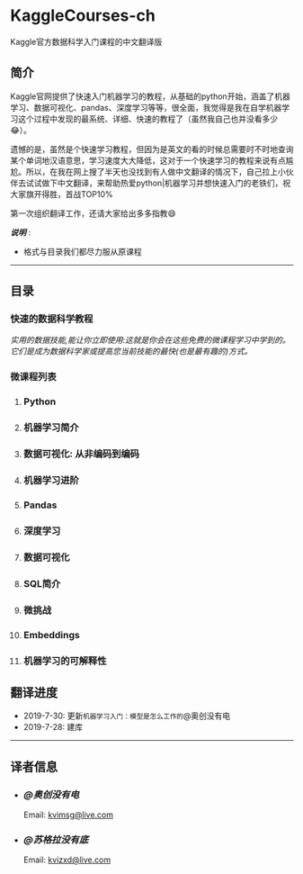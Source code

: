 # KaggleCourses-ch #

Kaggle官方数据科学入门课程的中文翻译版

## 简介 #

Kaggle官网提供了快速入门机器学习的教程，从基础的python开始，涵盖了机器学习、数据可视化、pandas、深度学习等等，很全面，我觉得是我在自学机器学习这个过程中发现的最系统、详细、快速的教程了（虽然我自己也并没看多少😂）。

遗憾的是，虽然是个快速学习教程，但因为是英文的看的时候总需要时不时地查询某个单词地汉语意思，学习速度大大降低，这对于一个快速学习的教程来说有点尴尬。所以，在我在网上搜了半天也没找到有人做中文翻译的情况下，自己拉上小伙伴去试试做下中文翻译，来帮助热爱python|机器学习并想快速入门的老铁们，祝大家旗开得胜，首战TOP10%

第一次组织翻译工作，还请大家给出多多指教😄

***说明*** :

- 格式与目录我们都尽力服从原课程

----------

## 目录 #

### 快速的数据科学教程 #

*实用的数据技能,能让你立即使用:这就是你会在这些免费的微课程学习中学到的。
它们是成为数据科学家或提高您当前技能的最快(也是最有趣的)方式。*

### 微课程列表 #

1. ### Python #
  
2. ### 机器学习简介 #

3. ### 数据可视化: 从非编码到编码 ###

4. ### 机器学习进阶 ###

5. ### Pandas ###

6. ### 深度学习 ###

7. ### 数据可视化 ##

8. ### SQL简介 ###

9. ### 微挑战 ###

10. ### Embeddings ###

11. ### 机器学习的可解释性 ###

## 翻译进度 #

- 2019-7-30: 更新`机器学习入门：模型是怎么工作的`@奥创没有电
- 2019-7-28: 建库

----------

## 译者信息 #

- ### *@奥创没有电* #

    Email: kvimsg@live.com

- ### *@苏格拉没有底* #

    Email: kvizxd@live.com
